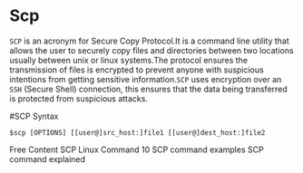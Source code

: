 # Scp

`SCP` is an acronym for Secure Copy Protocol.It is a command line utility that allows the user to securely copy files and directories between two locations usually between unix or linux systems.The protocol ensures the transmission of files is encrypted to prevent anyone with suspicious intentions from getting sensitive information.`SCP` uses encryption over an `SSH` (Secure Shell) connection, this ensures that the data being transferred is protected from suspicious attacks.

#SCP Syntax

`$scp [OPTIONS] [[user@]src_host:]file1 [[user@]dest_host:]file2`


<ResourceGroupTitle>Free Content</ResourceGroupTitle>
<BadgeLink colorScheme='yellow' badgeText='Read' href='https://www.freecodecamp.org/news/scp-linux-command-example-how-to-ssh-file-transfer-from-remote-to-local/'>SCP Linux Command</BadgeLink>
<BadgeLink colorScheme='yellow' badgeText='Read' href='https://www.tecmint.com/scp-commands-examples/'>10 SCP command examples</BadgeLink>
<BadgeLink colorScheme='yellow' badgeText='Read' href='https://phoenixnap.com/kb/linux-scp-command'>SCP command explained</BadgeLink>
